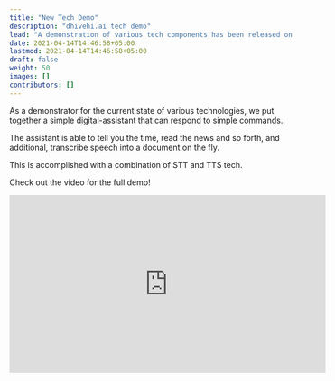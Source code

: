 ```yaml
---
title: "New Tech Demo"
description: "dhivehi.ai tech demo"
lead: "A demonstration of various tech components has been released on YouTube"
date: 2021-04-14T14:46:58+05:00
lastmod: 2021-04-14T14:46:58+05:00
draft: false
weight: 50
images: []
contributors: []
---
```


As a demonstrator for the current state of various technologies,
we put together a simple digital-assistant that can respond
to simple commands.

The assistant is able to tell you the time, read the news and so forth,
and additional, transcribe speech into a document on the fly.

This is accomplished with a combination of STT and TTS tech.

Check out the video for the full demo!

<iframe width="560" height="315" src="https://www.youtube.com/embed/NjnGsS6YG8k" title="YouTube video player" frameborder="0" allow="accelerometer; autoplay; clipboard-write; encrypted-media; gyroscope; picture-in-picture" allowfullscreen></iframe>

